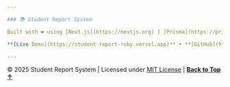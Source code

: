```yaml
---

### 📚 Student Report System

Built with ❤️ using [Next.js](https://nextjs.org) | [Prisma](https://prisma.io) | [NextAuth.js](https://next-auth.js.org)

**[Live Demo](https://student-report-ruby.vercel.app)** • **[GitHub](https://github.com/Dy-Rongrath/student-report)** • **[Issues](https://github.com/Dy-Rongrath/student-report/issues)**

---
```


© 2025 Student Report System | Licensed under [MIT License](https://github.com/Dy-Rongrath/student-report/blob/main/LICENSE) | **[Back to Top ↑](Home)**
